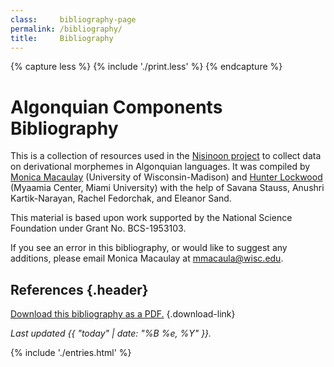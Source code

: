 ```yaml
---
class:     bibliography-page
permalink: /bibliography/
title:     Bibliography
---
```


{% capture less %}
  {% include './print.less' %}
{% endcapture %}

<style media=print>
  {{ less | css }}
</style>

# Algonquian Components Bibliography

This is a collection of resources used in the [Nisinoon project][website] to collect data on derivational morphemes in Algonquian languages. It was compiled by [Monica Macaulay][website-monica] (University of Wisconsin-Madison) and [Hunter Lockwood][website-hunter] (Myaamia Center, Miami University) with the help of Savana Stauss, Anushri Kartik-Narayan, Rachel Fedorchak, and Eleanor Sand.

This material is based upon work supported by the National Science Foundation under Grant No. BCS-1953103.

If you see an error in this bibliography, or would like to suggest any additions, please email Monica Macaulay at [mmacaula@wisc.edu](mailto:mmacaula@wisc.edu).

## References {.header}

[Download this bibliography as a PDF.](/bibliography/bibliography.pdf) {.download-link}

*Last updated {{ "today" | date: "%B %e, %Y" }}.*

{% include './entries.html' %}

<!-- LINKS -->
[website]:        https://nisinoon.net
[website-hunter]: http://miamioh.edu/myaamia-center/about/staff-faculty-affiliates/lockwood/index.html
[website-monica]: https://monicamacaulay.com/
